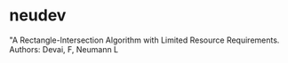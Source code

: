 # neudev
"A Rectangle-Intersection Algorithm with Limited Resource Requirements. Authors: Devai, F, Neumann L

